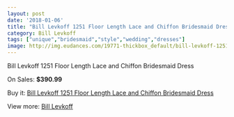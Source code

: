 ```yaml
---
layout: post
date: '2018-01-06'
title: "Bill Levkoff 1251 Floor Length Lace and Chiffon Bridesmaid Dress"
category: Bill Levkoff
tags: ["unique","bridesmaid","style","wedding","dresses"]
image: http://img.eudances.com/19771-thickbox_default/bill-levkoff-1251-floor-length-lace-and-chiffon-bridesmaid-dress.jpg
---
```

Bill Levkoff 1251 Floor Length Lace and Chiffon Bridesmaid Dress

On Sales: **$390.99**
<a href="https://www.eudances.com/en/bill-levkoff/5879-bill-levkoff-1251-floor-length-lace-and-chiffon-bridesmaid-dress.html"><amp-img layout="responsive" width="600" height="600" src="//img.eudances.com/19771-thickbox_default/bill-levkoff-1251-floor-length-lace-and-chiffon-bridesmaid-dress.jpg" alt="Bill Levkoff 1251 Floor Length Lace and Chiffon Bridesmaid Dress 0" /></a>
<a href="https://www.eudances.com/en/bill-levkoff/5879-bill-levkoff-1251-floor-length-lace-and-chiffon-bridesmaid-dress.html"><amp-img layout="responsive" width="600" height="600" src="//img.eudances.com/19772-thickbox_default/bill-levkoff-1251-floor-length-lace-and-chiffon-bridesmaid-dress.jpg" alt="Bill Levkoff 1251 Floor Length Lace and Chiffon Bridesmaid Dress 1" /></a>

Buy it: [Bill Levkoff 1251 Floor Length Lace and Chiffon Bridesmaid Dress](https://www.eudances.com/en/bill-levkoff/5879-bill-levkoff-1251-floor-length-lace-and-chiffon-bridesmaid-dress.html "Bill Levkoff 1251 Floor Length Lace and Chiffon Bridesmaid Dress")

View more: [Bill Levkoff](https://www.eudances.com/en/57-bill-levkoff "Bill Levkoff")
